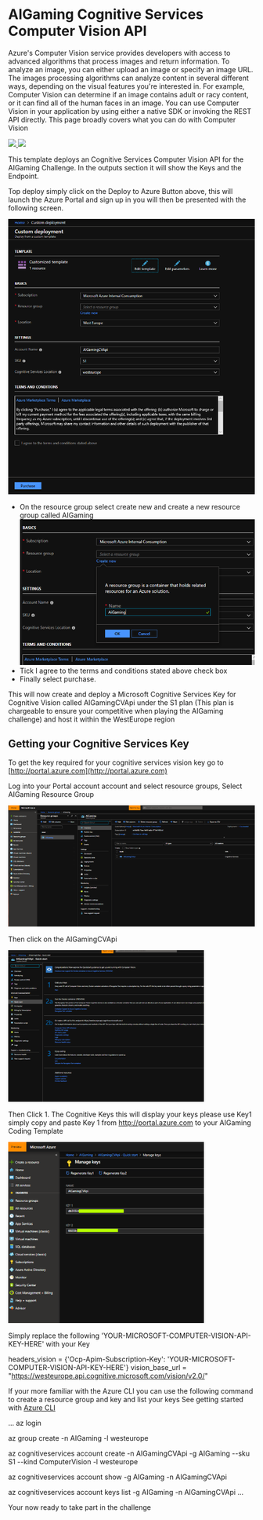 # AIGaming Cognitive Services Computer Vision API

Azure's Computer Vision service provides developers with access to advanced algorithms that process images and return information. To analyze an image, you can either upload an image or specify an image URL. The images processing algorithms can analyze content in several different ways, depending on the visual features you're interested in. For example, Computer Vision can determine if an image contains adult or racy content, or it can find all of the human faces in an image.
You can use Computer Vision in your application by using either a native SDK or invoking the REST API directly. This page broadly covers what you can do with Computer Vision

<a href="https://portal.azure.com/#create/Microsoft.Template/uri/https%3A%2F%2Fraw.githubusercontent.com%2Fleestott%2FAigaming%2Fmaster%2Fazuredeploy.json" target="_blank">
<img src="https://github.com/leestott/Aigaming/blob/master/Images/deploytoazure.png"/>
</a>
<a href="http://armviz.io/#/?load=https%3A%2F%2Fraw.githubusercontent.com%2Fleestott%2FAigaming%2Fmaster%2Fazuredeploy.json" target="_blank">
<img src="https://github.com/leestott/Aigaming/blob/master/Images/visualizebutton.png"/>
</a>

This template deploys an Cognitive Services Computer Vision API for the AIGaming Challenge.
In the outputs section it will show the Keys and the Endpoint.

Top deploy simply click on the Deploy to Azure Button above, this will launch the Azure Portal and sign up in you will then be presented with the following screen.

![AzureDeploy](/Images/Deploy.PNG)

* On the resource group select create new and create a new resource group called AIGaming
![ResourceGroupName](/Images/Aigaming.PNG)
* Tick I agree to the terms and conditions stated above check box
* Finally select purchase.

This will now create and deploy a Microsoft Cognitive Services Key for Cognitive Vision called AIGamingCVApi under the S1 plan (This plan is chargeable to ensure your competitive when playing the AIGaming challenge) and host it within the WestEurope region

## Getting your Cognitive Services Key

To get the key required for your cognitive services vision key go to [http://portal.azure.com](http://portal.azure.com)

Log into your Portal account account and select resource groups, Select AIGaming Resource Group 

![ResourceGroups](/Images/Cognitive.png)

Then click on the AIGamingCVApi

![CognitiveKey](/Images/CognitiveKey.png)

Then Click 1. The Cognitive Keys this will display your keys please use Key1 simply copy and paste Key 1 from http://portal.azure.com to your AIGaming Coding Template

![Key](/Images/Key.png)

Simply replace the following 'YOUR-MICROSOFT-COMPUTER-VISION-API-KEY-HERE' with your Key

headers_vision = {'Ocp-Apim-Subscription-Key': 'YOUR-MICROSOFT-COMPUTER-VISION-API-KEY-HERE'}
vision_base_url = "https://westeurope.api.cognitive.microsoft.com/vision/v2.0/"

If your more familiar with the Azure CLI you can use the following command to create a resource group and key and list your keys 
See getting started with [Azure CLI](https://docs.microsoft.com/en-us/cli/azure/get-started-with-azure-cli?view=azure-cli-latest)

...
az login

az group create -n AIGaming -l westeurope

az cognitiveservices account create -n AIGamingCVApi -g AIGaming --sku S1 --kind ComputerVision -l westeurope

az cognitiveservices account show -g AIGaming -n AIGamingCVApi

az cognitiveservices account keys list -g AIGaming -n AIGamingCVApi
...

Your now ready to take part in the challenge